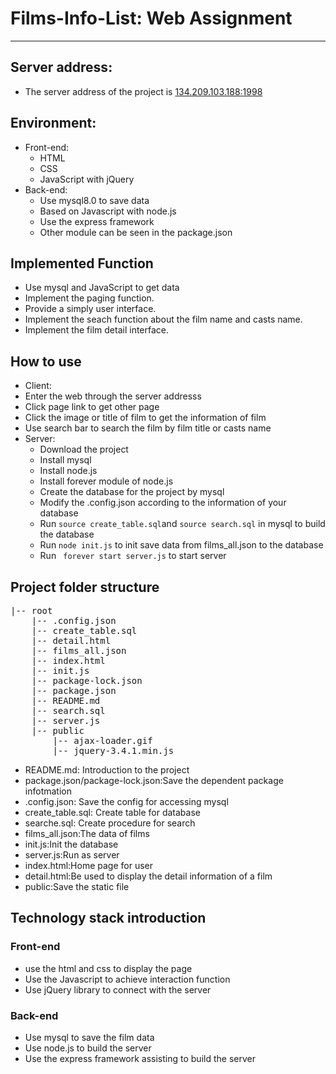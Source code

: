 # Films-Info-List: Web Assignment
***
## Server address:
* The server address of the project is <a href="134.209.103.188:1998">134.209.103.188:1998 </a>
## Environment:
* Front-end:
	* HTML
	* CSS
	* JavaScript with jQuery
* Back-end:
	* Use mysql8.0 to save data
	* Based on Javascript with node.js
	* Use the express framework
	* Other module can be seen in the package.json
## Implemented Function
* Use mysql and JavaScript to get data
* Implement the paging function.
* Provide a simply user interface.
* Implement the seach function about the film name and casts name.
* Implement the film detail interface.
## How to use
* Client:
 * Enter the web through the server addresss
 * Click page link to get other page
 * Click the image or title of film to get the information of film
 * Use search bar to search the film by film title or casts name
* Server:
	* Download the project
	* Install mysql
	* Install node.js
	* Install forever module of node.js 
	* Create the database for the project by mysql
	* Modify the .config.json according to the information of your database
	* Run ``` source create_table.sql ```and ```source search.sql``` in mysql to build the database
	* Run ``` node init.js ``` to init save data from films_all.json to the database
	* Run ``` forever start server.js``` to start server

## Project folder structure
<pre>
|-- root
    |-- .config.json	
    |-- create_table.sql
    |-- detail.html
    |-- films_all.json
    |-- index.html
    |-- init.js
    |-- package-lock.json
    |-- package.json
    |-- README.md
    |-- search.sql
    |-- server.js
    |-- public
        |-- ajax-loader.gif
        |-- jquery-3.4.1.min.js
</pre>
* README.md: Introduction to the project
* package.json/package-lock.json:Save the dependent package infotmation
* .config.json: Save the config for accessing mysql
* create_table.sql: Create table for database
* searche.sql: Create procedure for search
* films_all.json:The data of films
* init.js:Init the database
* server.js:Run as server
* index.html:Home page for user
* detail.html:Be used to display the detail information of a film
* public:Save the static file
## Technology stack introduction
### Front-end 
* use the html and css to display the page
* Use the Javascript to achieve interaction function
* Use jQuery library to connect with the server
### Back-end
* Use mysql to save the film data
* Use node.js to build the server
* Use the express framework assisting to build the server 
